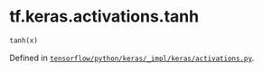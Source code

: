 <div itemscope itemtype="http://developers.google.com/ReferenceObject">
<meta itemprop="name" content="tf.keras.activations.tanh" />
</div>

# tf.keras.activations.tanh

``` python
tanh(x)
```



Defined in [`tensorflow/python/keras/_impl/keras/activations.py`](https://www.tensorflow.org/code/tensorflow/python/keras/_impl/keras/activations.py).


